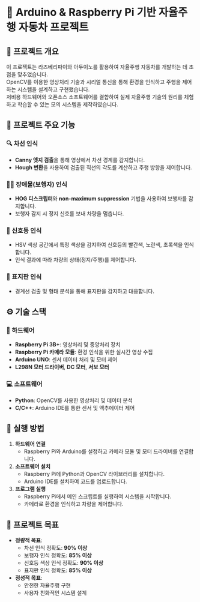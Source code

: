 # 🚗 Arduino & Raspberry Pi 기반 자율주행 자동차 프로젝트

## 📒 프로젝트 개요
이 프로젝트는 라즈베리파이와 아두이노를 활용하여 자율주행 자동차를 개발하는 데 초점을 맞추었습니다.  
OpenCV를 이용한 영상처리 기술과 시리얼 통신을 통해 환경을 인식하고 주행을 제어하는 시스템을 설계하고 구현했습니다.  
저비용 하드웨어와 오픈소스 소프트웨어를 결합하여 실제 자율주행 기술의 원리를 체험하고 학습할 수 있는 모의 시스템을 제작하였습니다.

## 📂 프로젝트 주요 기능
### 🔍 차선 인식
- **Canny 엣지 검출**을 통해 영상에서 차선 경계를 감지합니다.
- **Hough 변환**을 사용하여 검출된 직선의 각도를 계산하고 주행 방향을 제어합니다.

### 🚶‍♂️ 장애물(보행자) 인식
- **HOG 디스크립터**와 **non-maximum suppression** 기법을 사용하여 보행자를 감지합니다.
- 보행자 감지 시 정지 신호를 보내 차량을 멈춥니다.

### 🚦 신호등 인식
- HSV 색상 공간에서 특정 색상을 감지하여 신호등의 빨간색, 노란색, 초록색을 인식합니다.
- 인식 결과에 따라 차량의 상태(정지/주행)를 제어합니다.

### 🛑 표지판 인식
- 경계선 검출 및 형태 분석을 통해 표지판을 감지하고 대응합니다.

## ⚙️ 기술 스택
### 📡 하드웨어
- **Raspberry Pi 3B+**: 영상처리 및 중앙처리 장치
- **Raspberry Pi 카메라 모듈**: 환경 인식을 위한 실시간 영상 수집
- **Arduino UNO**: 센서 데이터 처리 및 모터 제어
- **L298N 모터 드라이버**, **DC 모터**, **서보 모터**

### 💻 소프트웨어
- **Python**: OpenCV를 사용한 영상처리 및 데이터 분석
- **C/C++**: Arduino IDE를 통한 센서 및 액추에이터 제어

## 📌 실행 방법
1. **하드웨어 연결**
   - Raspberry Pi와 Arduino를 설정하고 카메라 모듈 및 모터 드라이버를 연결합니다.
2. **소프트웨어 설치**
   - Raspberry Pi에 Python과 OpenCV 라이브러리를 설치합니다.
   - Arduino IDE를 설치하여 코드를 업로드합니다.
3. **프로그램 실행**
   - Raspberry Pi에서 메인 스크립트를 실행하여 시스템을 시작합니다.
   - 카메라로 환경을 인식하고 차량을 제어합니다.

## 🎯 프로젝트 목표
- **정량적 목표**:
  - 차선 인식 정확도: **90% 이상**
  - 보행자 인식 정확도: **85% 이상**
  - 신호등 색상 인식 정확도: **90% 이상**
  - 표지판 인식 정확도: **85% 이상**
- **정성적 목표**:
  - 안전한 자율주행 구현
  - 사용자 친화적인 시스템 설계
